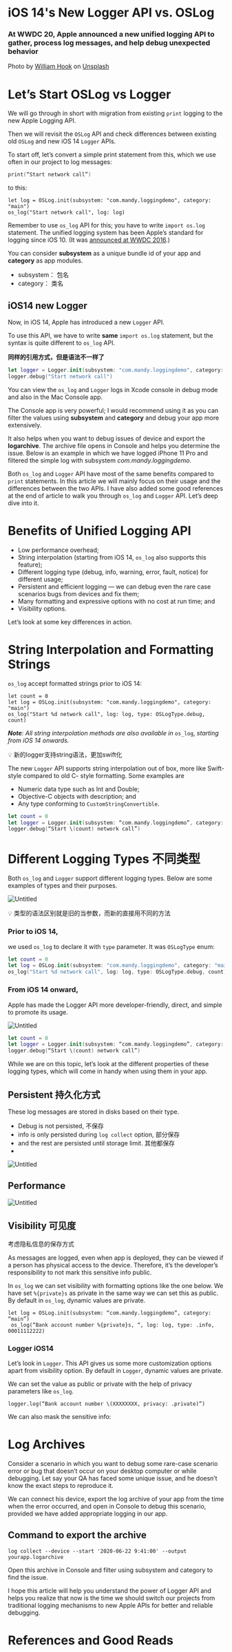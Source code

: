 # iOS 14's New Logger API vs. OSLog

### At WWDC 20, Apple announced a new unified logging API to gather, process log messages, and help debug unexpected behavior

Photo by [William Hook](https://unsplash.com/@williamtm?utm_source=unsplash&utm_medium=referral&utm_content=creditCopyText) on [Unsplash](https://unsplash.com/s/photos/mobile-phone?utm_source=unsplash&utm_medium=referral&utm_content=creditCopyText)

# Let’s Start OSLog vs Logger

We will go through in short with migration from existing `print` logging to the new Apple Logging API.

Then we will revisit the `OSLog` API and check differences between existing old `OSLog` and new iOS 14 `Logger` APIs.

To start off, let’s convert a simple print statement from this, which we use often in our project to log messages:

```swift
print(“Start network call”)
```

to this:

```
let log = OSLog.init(subsystem: "com.mandy.loggingdemo", category: "main")
os_log("Start network call", log: log)
```

Remember to use `os_log` API for this; you have to write `import os.log` statement. The unified logging system has been Apple’s standard for logging since iOS 10. (It was [announced at WWDC 2016](https://developer.apple.com/videos/play/wwdc2016/721/).)

You can consider **subsystem** as a unique bundle id of your app and **category** as app modules.

- subsystem： 包名
- category： 类名

## iOS14 new Logger

Now, in iOS 14, Apple has introduced a new `Logger` API.

 To use this API, we have to write **same** `import os.log` statement, but the syntax is quite different to `os_log` API.

**同样的引用方式，但是语法不一样了**

```swift
let logger = Logger.init(subsystem: "com.mandy.loggingdemo", category: "main")
logger.debug("Start network call")
```

You can view the `os_log` and `Logger` logs in Xcode console in debug mode and also in the Mac Console app.

The Console app is very powerful; I would recommend using it as you can filter the values using **subsystem** and **category** and debug your app more extensively.

It also helps when you want to debug issues of device and export the **logarchive**. The archive file opens in Console and helps you determine the issue. Below is an example in which we have logged iPhone 11 Pro and filtered the simple log with subsystem *com.mandy.loggingdemo.*

Both `os_log` and `Logger` API have most of the same benefits compared to `print` statements. In this article we will mainly focus on their usage and the differences between the two APIs. I have also added some good references at the end of article to walk you through `os_log` and `Logger` API. Let’s deep dive into it.

# Benefits of Unified Logging API

- Low performance overhead;
- String interpolation (starting from iOS 14, `os_log` also supports this feature);
- Different logging type (debug, info, warning, error, fault, notice) for different usage;
- Persistent and efficient logging — we can debug even the rare case scenarios bugs from devices and fix them;
- Many formatting and expressive options with no cost at run time; and
- Visibility options.

Let’s look at some key differences in action.

# String Interpolation and Formatting Strings

`os_log` accept formatted strings prior to iOS 14:

```
let count = 0
let log = OSLog.init(subsystem: "com.mandy.loggingdemo", category: "main")
os_log("Start %d network call", log: log, type: OSLogType.debug, count)
```

***Note**: All string interpolation methods are also available in* `os_log`, *starting from iOS 14 onwards.*

<aside>
💡 新的logger支持string语法，更加swift化

</aside>

The new `Logger` API supports string interpolation out of box, more like Swift-style compared to old C- style formatting. Some examples are

- Numeric data type such as Int and Double;
- Objective-C objects with description; and
- Any type conforming to `CustomStringConvertible`.

```swift
let count = 0
let logger = Logger.init(subsystem: “com.mandy.loggingdemo”, category: “main”)
logger.debug(“Start \(count) network call”)
```

# Different Logging Types 不同类型

Both `os_log` and `Logger` support different logging types. Below are some examples of types and their purposes.

![Untitled](iOS%2014's%20New%20Logger%20API%20vs%20OSLog%20e502c65cf4174f38b19045581a302ab8/Untitled.png)

<aside>
💡 类型的语法区别就是旧的当参数，而新的直接用不同的方法

</aside>

### Prior to iOS 14,

we used `os_log` to declare it with `type` parameter. It was `OSLogType` enum:

```swift
let count = 0
let log = OSLog.init(subsystem: "com.mandy.loggingdemo", category: "main")
os_log("Start %d network call", log: log, type: OSLogType.debug, count)
```

### From iOS 14 onward,

Apple has made the Logger API more developer-friendly, direct, and simple to promote its usage.

![Untitled](iOS%2014's%20New%20Logger%20API%20vs%20OSLog%20e502c65cf4174f38b19045581a302ab8/Untitled%201.png)

```swift
let count = 0
let logger = Logger.init(subsystem: “com.mandy.loggingdemo”, category: “main”)
logger.debug(“Start \(count) network call”)
```

While we are on this topic, let’s look at the different properties of these logging types, which will come in handy when using them in your app.

## Persistent 持久化方式

These log messages are stored in disks based on their type. 

- Debug is not persisted,  不保存
- info is only persisted during `log collect` option,  部分保存
- and the rest are persisted until storage limit. 其他都保存
- 

![Untitled](iOS%2014's%20New%20Logger%20API%20vs%20OSLog%20e502c65cf4174f38b19045581a302ab8/Untitled%202.png)

## Performance

![Untitled](iOS%2014's%20New%20Logger%20API%20vs%20OSLog%20e502c65cf4174f38b19045581a302ab8/Untitled%203.png)

## Visibility 可见度

考虑隐私信息的保存方式

As messages are logged, even when app is deployed, they can be viewed if a person has physical access to the device. Therefore, it’s the developer’s responsibility to not mark this sensitive info public.

In `os_log` we can set visibility with formatting options like the one below. We have set `%{private}s` as private in the same way we can set this as public. By default in `os_log`, dynamic values are private.

```
let log = OSLog.init(subsystem: “com.mandy.loggingdemo”, category: “main”)
 os_log(“Bank account number %{private}s, “, log: log, type: .info, 00011112222)
```

### Logger iOS14

Let’s look in `Logger`. This API gives us some more customization options apart from visibility option. By default in `Logger`, dynamic values are private.

We can set the value as public or private with the help of privacy parameters like `os_log`.

```
logger.log(“Bank account number \(XXXXXXXX, privacy: .private)”)
```

We can also mask the sensitive info:

# Log Archives

Consider a scenario in which you want to debug some rare-case scenario error or bug that doesn’t occur on your desktop computer or while debugging. Let say your QA has faced some unique issue, and he doesn’t know the exact steps to reproduce it.

We can connect his device, export the log archive of your app from the time when the error occurred, and open in Console to debug this scenario, provided we have added appropriate logging in our app.

## Command to export the archive

```
log collect --device --start '2020-06-22 9:41:00' --output yourapp.logarchive
```

Open this archive in Console and filter using subsystem and category to find the issue.

I hope this article will help you understand the power of Logger API and helps you realize that now is the time we should switch our projects from traditional logging mechanisms to new Apple APIs for better and reliable debugging.

# References and Good Reads
